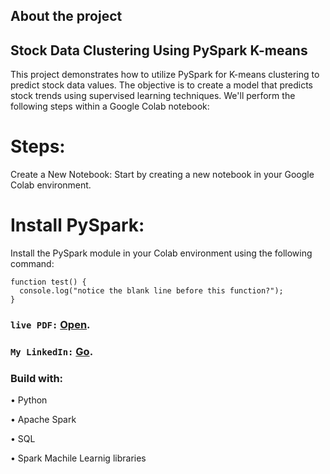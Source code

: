## About the project

## Stock Data Clustering Using PySpark K-means
This project demonstrates how to utilize PySpark for K-means clustering to predict stock data values. The objective is to create a model that predicts stock trends using supervised learning techniques. We'll perform the following steps within a Google Colab notebook:

# Steps:
Create a New Notebook:
Start by creating a new notebook in your Google Colab environment.

# Install PySpark:
Install the PySpark module in your Colab environment using the following command:

```
function test() {
  console.log("notice the blank line before this function?");
}
```

### `live PDF:` [Open](https://github.com/kaiodeodato/Unsupervised_learning45/blob/main/M5_U7_kaio_deodato.pdf).
### `My LinkedIn:` [Go](https://www.linkedin.com/in/kaio-viana-6ab42016b/).

### Build with:

 • Python
 
 • Apache Spark
 
 • SQL

 • Spark Machile Learnig libraries

 
